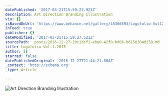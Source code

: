 ```yaml
---
datePublished: '2017-03-21T15:59:27.923Z'
description: Art Direction Branding Illustration
via: {}
isBasedOnUrl: 'https://www.behance.net/gallery/45366593/Logofolio-Vol12015'
inFeed: true
publisher: {}
dateModified: '2017-03-21T15:59:27.521Z'
sourcePath: _posts/2016-12-27-20c1dcf1-ebe0-42f0-bd06-b6150384d158.md
title: Logofolio Vol.1.2015
author: []
starred: false
datePublishedOriginal: '2016-12-27T21:44:21.804Z'
_context: 'http://schema.org'
_type: Article

---
```

![Art Direction Branding Illustration](https://the-grid-user-content.s3-us-west-2.amazonaws.com/49f3bf09-d34a-4d6b-a0d1-c052ce6204c5.png)